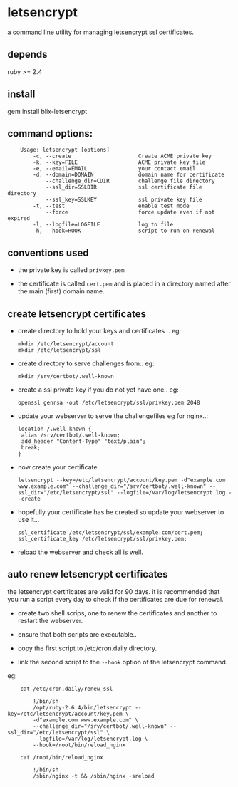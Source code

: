 # letsencrypt

a command line utility for managing letsencrypt ssl certificates.


## depends

ruby >= 2.4

## install

gem install blix-letsencrypt

## command options:

		Usage: letsencrypt [options]
			-c, --create                     Create ACME private key
			-k, --key=FILE                   ACME private key file
			-e, --email=EMAIL                your contact email
			-d, --domain=DOMAIN              domain name for certificate
				--challenge_dir=CDIR         challenge file directory
				--ssl_dir=SSLDIR             ssl certificate file directory
				--ssl_key=SSLKEY             ssl private key file
			-t, --test                       enable test mode
				--force                      force update even if not expired
			-l, --logfile=LOGFILE            log to file
			-h, --hook=HOOK                  script to run on renewal


## conventions used

*  the private key is called `privkey.pem`


*  the certificate is called `cert.pem` and is placed in a directory named
   after the main (first) domain name.

## create letsencrypt certificates

* create directory to hold your keys and certificates .. eg:

      mkdir /etc/letsencrypt/account
      mkdir /etc/letsencrypt/ssl

* create directory to serve challenges from.. eg:

      mkdir /srv/certbot/.well-known

* create a ssl private key if you do not yet have one.. eg:

      openssl genrsa -out /etc/letsencrypt/ssl/privkey.pem 2048

* update your webserver to serve the challengefiles eg for nginx..:

      location /.well-known {
       alias /srv/certbot/.well-known;
       add_header "Content-Type" "text/plain";
       break;
      }

* now create your certificate

      letsencrypt --key=/etc/letsencrypt/account/key.pem -d"example.com www.example.com" --challenge_dir="/srv/certbot/.well-known" --ssl_dir="/etc/letsencrypt/ssl" --logfile=/var/log/letsencrypt.log --create

* hopefully your certificate has be created  so update your webserver to use it...

      ssl_certificate /etc/letsencrypt/ssl/example.com/cert.pem;
      ssl_certificate_key /etc/letsencrypt/ssl/privkey.pem;

* reload the webserver and check all is well.

## auto renew letsencrypt certificates

the letsencrypt certificates are valid for 90 days. it is recommended that you
run a script every day to check if the certificates are due for renewal.

* create two shell scrips, one to renew the certificates and another to
  restart the webserver.

* ensure that both scripts are executable..
* copy the first script to /etc/cron.daily directory.
* link the second script to the `--hook` option of the letsencrypt command.

 eg:

        cat /etc/cron.daily/renew_ssl

    		!/bin/sh
    		/opt/ruby-2.6.4/bin/letsencrypt --key=/etc/letsencrypt/account/key.pem \
            -d"example.com www.example.com" \
            --challenge_dir="/srv/certbot/.well-known" --ssl_dir="/etc/letsencrypt/ssl" \
            --logfile=/var/log/letsencrypt.log \
            --hook=/root/bin/reload_nginx

        cat /root/bin/reload_nginx

    		!/bin/sh
    		/sbin/nginx -t && /sbin/nginx -sreload
